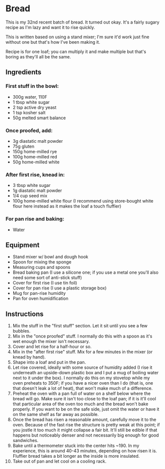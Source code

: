 # Bread

This is my 32nd recent batch of bread. It turned out okay. It's a fairly sugary recipe as I'm lazy and want it to rise quickly.

This is written based on using a stand mixer; I'm sure it'd work just fine without one but that's how I've been making it.

Recipe is for one loaf; you can multiply it and make multiple but that's boring as they'll all be the same.

## Ingredients

### First stuff in the bowl:
* 300g water, 110F
* 1 tbsp white sugar
* 2 tsp active dry yeast
* 1 tsp kosher salt
* 50g melted smart balance

### Once proofed, add:
* 3g diastatic malt powder
* 75g gluten
* 150g home-milled rye
* 100g home-milled red
* 50g home-milled white

### After first rise, knead in:
* 3 tbsp white sugar
* 1g diastatic malt powder
* 1/4 cup seed mix
* 100g home-milled white flour (I recommend using store-bought white flour here instead as it makes the loaf a touch fluffier)

### For pan rise and baking:
* Water

## Equipment
* Stand mixer w/ bowl and dough hook
* Spoon for mixing the sponge
* Measuring cups and spoons
* Bread baking pan (I use a silicone one; if you use a metal one you'll also need some sort of anti-stick stuff)
* Cover for first rise (I use tin foil)
* Cover for pan rise (I use a plastic storage box)
* Mug for pan-rise humidity
* Pan for oven humidification

## Instructions

1. Mix the stuff in the "first stuff" section. Let it sit until you see a few bubbles.
2. Mix in the "once proofed" stuff. I normally do this with a spoon as it's wet enough the mixer isn't necessary.
3. Cover and let rise for a half-hour or so.
4. Mix in the "after first rise" stuff. Mix for a few minutes in the mixer (or knead by hand).
5. Shape into a loaf and put in the pan.
6. Let rise covered, ideally with some source of humidity added (I rise it underneath an upside-down plastic box and I put a mug of boiling water next to it under the box). I normally do this on my stovetop while my oven preheats to 350F; if you have a nicer oven than I do (that is, one that doesn't leak a lot of heat), that won't make much of a difference.
7. Preheat the oven with a pan full of water on a shelf below where the bread will go. Make sure it isn't too close to the loaf pan; if it is it'll cool that particular area of the oven too much and the bread won't bake properly. If you want to be on the safe side, just omit the water or have it on the same shelf as far away as possible.
8. Once the bread has risen a reasonable amount, carefully move it to the oven. Because of the fast rise the structure is pretty weak at this point; if you jostle it too much it might collapse a fair bit. It'll still be edible if that happens but noticeably denser and not necessarily big enough for good sandwiches.
9. Bake until a thermometer stuck into the center hits ~190. In my experience, this is around 40-43 minutes, depending on how risen it is. Fluffier bread takes a bit longer as the inside is more insulated.
10. Take out of pan and let cool on a cooling rack.
